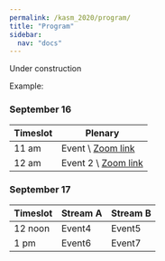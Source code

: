 ```yaml
---
permalink: /kasm_2020/program/
title: "Program"
sidebar:
  nav: "docs"
---
```


Under construction

Example:

### September 16


| Timeslot | Plenary |
|----------- | ------------------ |
| 11 am | Event \\ [Zoom link](https://www.google.com) |
| 12 am | Event 2 \\ [Zoom link](https://www.google.com) |

### September 17

| Timeslot| Stream A | Stream B |
| --------| -------- | -------- |
| 12 noon | Event4 | Event5 |
| 1 pm | Event6 | Event7 |